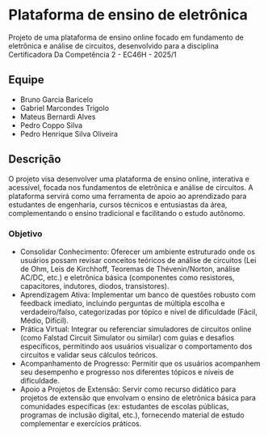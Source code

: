 # Plataforma de ensino de eletrônica

Projeto de uma plataforma de ensino online focado em fundamento de eletrônica e análise de circuitos, desenvolvido para a disciplina Certificadora Da Competência 2 - EC46H - 2025/1

## Equipe
- Bruno Garcia Baricelo
- Gabriel Marcondes Trigolo
- Mateus Bernardi Alves
- Pedro Coppo Silva
- Pedro Henrique Silva Oliveira

## Descrição
O projeto visa desenvolver uma plataforma de ensino online, interativa e acessível, focada nos fundamentos de eletrônica e análise de circuitos. A plataforma servirá como uma ferramenta de apoio ao aprendizado para estudantes de engenharia, cursos técnicos e entusiastas da área, complementando o ensino tradicional e facilitando o estudo autônomo.

### Objetivo
- Consolidar Conhecimento: Oferecer um ambiente estruturado onde os usuários possam revisar conceitos teóricos de análise de circuitos (Lei de Ohm, Leis de Kirchhoff, Teoremas de Thévenin/Norton, análise AC/DC, etc.) e eletrônica básica (componentes como resistores, capacitores, indutores, diodos, transistores).
- Aprendizagem Ativa: Implementar um banco de questões robusto com feedback imediato, incluindo perguntas de múltipla escolha e verdadeiro/falso, categorizadas por tópico e nível de dificuldade (Fácil, Médio, Difícil).
- Prática Virtual: Integrar ou referenciar simuladores de circuitos online (como Falstad Circuit Simulator ou similar) com guias e desafios específicos, permitindo aos usuários visualizar o comportamento dos circuitos e validar seus cálculos teóricos.
- Acompanhamento de Progresso: Permitir que os usuários acompanhem seu desempenho e progresso nos diferentes tópicos e níveis de dificuldade.
- Apoio a Projetos de Extensão: Servir como recurso didático para projetos de extensão que envolvam o ensino de eletrônica básica para comunidades específicas (ex: estudantes de escolas públicas, programas de inclusão digital, etc.), fornecendo material de estudo complementar e exercícios práticos.

